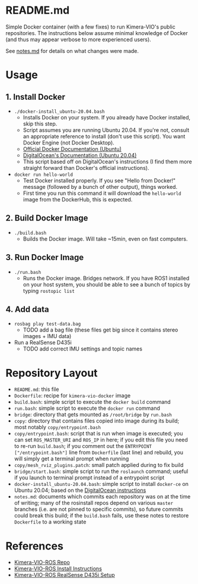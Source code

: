# README.md

Simple Docker container (with a few fixes) to run Kimera-VIO's public repositories. The instructions below assume minimal knowledge of Docker (and thus may appear verbose to more experienced users).

See [notes.md](./notes.md) for details on what changes were made.


# Usage
## 1. Install Docker
* `./docker-install_ubuntu-20.04.bash`
    * Installs Docker on your system. If you already have Docker installed, skip this step.
    * Script assumes you are running Ubuntu 20.04. If you're not, consult an appropriate reference to install (don't use this script). You want Docker Engine (not Docker Desktop).
    * [Official Docker Documentation (Ubuntu)](https://docs.docker.com/engine/install/ubuntu/)
    * [DigitalOcean's Documentation (Ubuntu 20.04)](https://www.digitalocean.com/community/tutorials/how-to-install-and-use-docker-on-ubuntu-20-04)
    * This script based off on DigitalOcean's instructions (I find them more straight forward than Docker's official instructions).
* `docker run hello-world`
    * Test Docker installed properly. If you see "Hello from Docker!" message (followed by a bunch of other output), things worked.
    * First time you run this command it will download the `hello-world` image from the DockerHub, this is expected.

## 2. Build Docker Image
* `./build.bash`
    * Builds the Docker image. Will take ~15min, even on fast computers.

## 3. Run Docker Image
* `./run.bash`
    * Runs the Docker image. Bridges network. If you have ROS1 installed on your host system, you should be able to see a bunch of topics by typing `rostopic list`

## 4. Add data
* `rosbag play test-data.bag`
    * TODO add a bag file (these files get big since it contains stereo images + IMU data)
* Run a RealSense D435i
    * TODO add correct IMU settings and topic names

# Repository Layout
* `README.md`: this file
* `Dockerfile`: recipe for `kimera-vio-docker` image
* `build.bash`: simple script to execute the `docker build` command
* `run.bash`: simple script to execute the `docker run` command
* `bridge`: directory that gets mounted as `/root/bridge` by `run.bash`
* `copy`: directory that contains files copied into image during its build; most notably `copy/entrypoint.bash`
* `copy/entrypoint.bash`: script that is run when image is executed; you can set `ROS_MASTER_URI` and `ROS_IP` in here; if you edit this file you need to re-run `build.bash`; if you comment out the `ENTRYPOINT ["/entrypoint.bash"]` line from `Dockerfile` (last line) and rebuild, you will simply get a terminal prompt when running
* `copy/mesh_rviz_plugins.patch`: small patch applied during to fix build
* `bridge/start.bash`: simple script to run the `roslaunch` command; useful if you launch to terminal prompt instead of a entrypoint script
* `docker-install_ubuntu-20.04.bash`: simple script to install `docker-ce` on Ubuntu 20.04; based on the [DigitalOcean instructions](https://www.digitalocean.com/community/tutorials/how-to-install-and-use-docker-on-ubuntu-20-04)
* `notes.md`: documents which commits each repository was on at the time of writing; many of the rosinstall repos depend on various `master` branches (i.e. are not pinned to specific commits), so future commits could break this build; if the `build.bash` fails, use these notes to restore `Dockerfile` to a working state

# References
* [Kimera-VIO-ROS Repo](https://github.com/MIT-SPARK/Kimera-VIO-ROS)
* [Kimera-VIO-ROS Install Instructions](https://github.com/MIT-SPARK/Kimera-VIO-ROS/blob/master/README.md#1-installation)
* [Kimera-VIO-ROS RealSense D435i Setup](https://github.com/MIT-SPARK/Kimera-VIO-ROS/blob/master/docs/hardware_setup.md)
